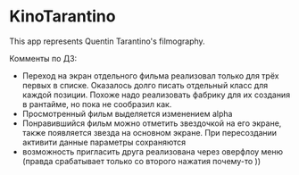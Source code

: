 # KinoTarantino

This app represents Quentin Tarantino's filmography.

Комменты по ДЗ: 
  * Переход на экран отдельного фильма реализовал только для трёх первых в списке. Оказалось долго писать отдельный класс для каждой позиции. 
  Похоже надо реализовать фабрику для их создания в рантайме, но пока не сообразил как.
  * Просмотренный фильм выделяется изменением alpha
  * Понравившийся фильм можно отметить звездочкой на его экране, также появляется звезда на основном экране. При пересоздании активити 
  данные параметры сохраняются
  * возможность пригласить друга реализована через оверфлоу меню (правда срабатывает только со второго нажатия почему-то ))
